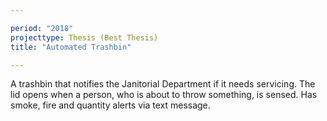 ```yaml
---

period: "2018"
projecttype: Thesis (Best Thesis)
title: "Automated Trashbin"

---
```


A trashbin that notifies the Janitorial Department if it needs servicing. The lid opens when a person, who is about to throw something, is sensed. Has smoke, fire and quantity alerts via text message.

